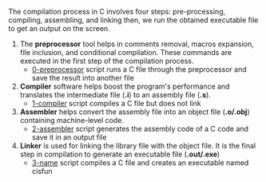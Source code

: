 The compilation process in C involves four steps: pre-processing, compiling, assembling, and linking then, we run the obtained executable file to get an output on the screen.

1. The **preprocessor** tool helps in comments removal, macros expansion, file inclusion, and conditional compilation. These commands are executed in the first step of the compilation process.
   - [0-preprocessor](0-preprocessor) script runs a C file through the preprocessor and save the result into another file
2. **Compiler** software helps boost the program's performance and translates the intermediate file (**.i**) to an assembly file (**.s**).
   - [1-compiler](1-compiler) script compiles a C file but does not link
3. **Assembler** helps convert the assembly file into an object file (**.o/.obj**) containing machine-level code.
   - [2-assembler](2-assembler) script generates the assembly code of a C code and save it in an output file
4. **Linker** is used for linking the library file with the object file. It is the final step in compilation to generate an executable file (**.out/.exe**)
   - [3-name](3-name) script compiles a C file and creates an executable named cisfun
